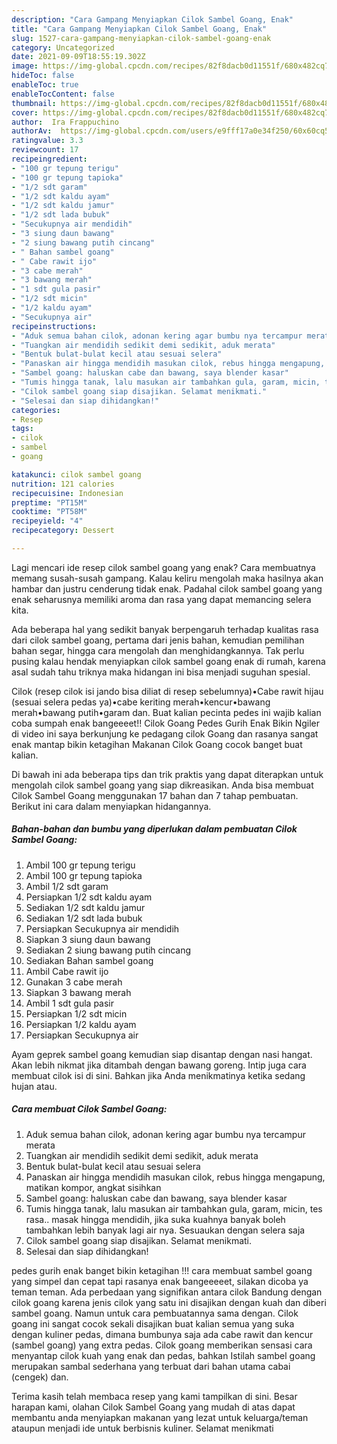 ```yaml
---
description: "Cara Gampang Menyiapkan Cilok Sambel Goang, Enak"
title: "Cara Gampang Menyiapkan Cilok Sambel Goang, Enak"
slug: 1527-cara-gampang-menyiapkan-cilok-sambel-goang-enak
category: Uncategorized
date: 2021-09-09T18:55:19.302Z
image: https://img-global.cpcdn.com/recipes/82f8dacb0d11551f/680x482cq70/cilok-sambel-goang-foto-resep-utama.jpg
hideToc: false
enableToc: true
enableTocContent: false
thumbnail: https://img-global.cpcdn.com/recipes/82f8dacb0d11551f/680x482cq70/cilok-sambel-goang-foto-resep-utama.jpg
cover: https://img-global.cpcdn.com/recipes/82f8dacb0d11551f/680x482cq70/cilok-sambel-goang-foto-resep-utama.jpg
author:  Ira Frappuchino
authorAv:  https://img-global.cpcdn.com/users/e9fff17a0e34f250/60x60cq50/avatar.jpg
ratingvalue: 3.3
reviewcount: 17
recipeingredient:
- "100 gr tepung terigu"
- "100 gr tepung tapioka"
- "1/2 sdt garam"
- "1/2 sdt kaldu ayam"
- "1/2 sdt kaldu jamur"
- "1/2 sdt lada bubuk"
- "Secukupnya air mendidih"
- "3 siung daun bawang"
- "2 siung bawang putih cincang"
- " Bahan sambel goang"
- " Cabe rawit ijo"
- "3 cabe merah"
- "3 bawang merah"
- "1 sdt gula pasir"
- "1/2 sdt micin"
- "1/2 kaldu ayam"
- "Secukupnya air"
recipeinstructions:
- "Aduk semua bahan cilok, adonan kering agar bumbu nya tercampur merata"
- "Tuangkan air mendidih sedikit demi sedikit, aduk merata"
- "Bentuk bulat-bulat kecil atau sesuai selera"
- "Panaskan air hingga mendidih masukan cilok, rebus hingga mengapung, matikan kompor, angkat sisihkan"
- "Sambel goang: haluskan cabe dan bawang, saya blender kasar"
- "Tumis hingga tanak, lalu masukan air tambahkan gula, garam, micin, tes rasa.. masak hingga mendidih, jika suka kuahnya banyak boleh tambahkan lebih banyak lagi air nya. Sesuaukan dengan selera saja"
- "Cilok sambel goang siap disajikan. Selamat menikmati."
- "Selesai dan siap dihidangkan!"
categories:
- Resep
tags:
- cilok
- sambel
- goang

katakunci: cilok sambel goang 
nutrition: 121 calories
recipecuisine: Indonesian
preptime: "PT15M"
cooktime: "PT58M"
recipeyield: "4"
recipecategory: Dessert

---
```



Lagi mencari ide resep cilok sambel goang yang enak? Cara membuatnya memang susah-susah gampang. Kalau keliru mengolah maka hasilnya akan hambar dan justru cenderung tidak enak. Padahal cilok sambel goang yang enak seharusnya memiliki aroma dan rasa yang dapat memancing selera kita.


Ada beberapa hal yang sedikit banyak berpengaruh terhadap kualitas rasa dari cilok sambel goang, pertama dari jenis bahan, kemudian pemilihan bahan segar, hingga cara mengolah dan menghidangkannya. Tak perlu pusing kalau hendak menyiapkan cilok sambel goang enak di rumah, karena asal sudah tahu triknya maka hidangan ini bisa menjadi suguhan spesial.

Cilok (resep cilok isi jando bisa diliat di resep sebelumnya)•Cabe rawit hijau (sesuai selera pedas ya)•cabe keriting merah•kencur•bawang merah•bawang putih•garam dan. Buat kalian pecinta pedes ini wajib kalian coba sumpah enak bangeeeet!! Cilok Goang Pedes Gurih Enak Bikin Ngiler di video ini saya berkunjung ke pedagang cilok Goang dan rasanya sangat enak mantap bikin ketagihan Makanan Cilok Goang cocok banget buat kalian.


Di bawah ini ada beberapa tips dan trik praktis yang dapat diterapkan untuk mengolah cilok sambel goang yang siap dikreasikan. Anda bisa membuat Cilok Sambel Goang menggunakan 17 bahan dan 7 tahap pembuatan. Berikut ini cara dalam menyiapkan hidangannya.

<!--inarticleads1-->

##### Bahan-bahan dan bumbu yang diperlukan dalam pembuatan Cilok Sambel Goang:

1. Ambil 100 gr tepung terigu
1. Ambil 100 gr tepung tapioka
1. Ambil 1/2 sdt garam
1. Persiapkan 1/2 sdt kaldu ayam
1. Sediakan 1/2 sdt kaldu jamur
1. Sediakan 1/2 sdt lada bubuk
1. Persiapkan Secukupnya air mendidih
1. Siapkan 3 siung daun bawang
1. Sediakan 2 siung bawang putih cincang
1. Sediakan  Bahan sambel goang
1. Ambil  Cabe rawit ijo
1. Gunakan 3 cabe merah
1. Siapkan 3 bawang merah
1. Ambil 1 sdt gula pasir
1. Persiapkan 1/2 sdt micin
1. Persiapkan 1/2 kaldu ayam
1. Persiapkan Secukupnya air


Ayam geprek sambel goang kemudian siap disantap dengan nasi hangat. Akan lebih nikmat jika ditambah dengan bawang goreng. Intip juga cara membuat cilok isi di sini. Bahkan jika Anda menikmatinya ketika sedang hujan atau. 

<!--inarticleads2-->

##### Cara membuat Cilok Sambel Goang:

1. Aduk semua bahan cilok, adonan kering agar bumbu nya tercampur merata
1. Tuangkan air mendidih sedikit demi sedikit, aduk merata
1. Bentuk bulat-bulat kecil atau sesuai selera
1. Panaskan air hingga mendidih masukan cilok, rebus hingga mengapung, matikan kompor, angkat sisihkan
1. Sambel goang: haluskan cabe dan bawang, saya blender kasar
1. Tumis hingga tanak, lalu masukan air tambahkan gula, garam, micin, tes rasa.. masak hingga mendidih, jika suka kuahnya banyak boleh tambahkan lebih banyak lagi air nya. Sesuaukan dengan selera saja
1. Cilok sambel goang siap disajikan. Selamat menikmati.
1. Selesai dan siap dihidangkan!

pedes gurih enak banget bikin ketagihan !!! cara membuat sambel goang yang simpel dan cepat tapi rasanya enak bangeeeeet, silakan dicoba ya teman teman. Ada perbedaan yang signifikan antara cilok Bandung dengan cilok goang karena jenis cilok yang satu ini disajikan dengan kuah dan diberi sambel goang. Namun untuk cara pembuatannya sama dengan. Cilok goang ini sangat cocok sekali disajikan buat kalian semua yang suka dengan kuliner pedas, dimana bumbunya saja ada cabe rawit dan kencur (sambel goang) yang extra pedas. Cilok goang memberikan sensasi cara menyantap cilok kuah yang enak dan pedas, bahkan Istilah sambel goang merupakan sambal sederhana yang terbuat dari bahan utama cabai (cengek) dan. 

Terima kasih telah membaca resep yang kami tampilkan di sini. Besar harapan kami, olahan Cilok Sambel Goang yang mudah di atas dapat membantu anda menyiapkan makanan yang lezat untuk keluarga/teman ataupun menjadi ide untuk berbisnis kuliner. Selamat menikmati
